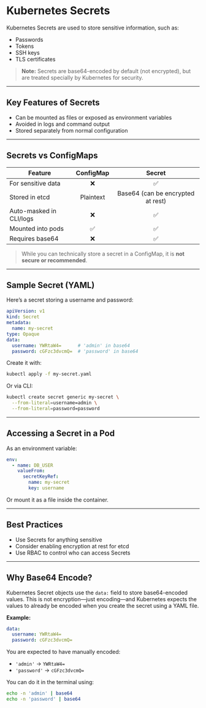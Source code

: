 # Kubernetes Secrets

Kubernetes Secrets are used to store sensitive information, such as:
- Passwords
- Tokens
- SSH keys
- TLS certificates

> **Note:** Secrets are base64-encoded by default (not encrypted), but are treated specially by Kubernetes for security.

---

## Key Features of Secrets
- Can be mounted as files or exposed as environment variables
- Avoided in logs and command output
- Stored separately from normal configuration

---

## Secrets vs ConfigMaps

| Feature                | ConfigMap | Secret |
|------------------------|:---------:|:------:|
| For sensitive data     |     ❌     |   ✅   |
| Stored in etcd         | Plaintext | Base64 (can be encrypted at rest) |
| Auto-masked in CLI/logs|     ❌     |   ✅   |
| Mounted into pods      |     ✅     |   ✅   |
| Requires base64        |     ❌     |   ✅   |

> While you can technically store a secret in a ConfigMap, it is **not secure or recommended**.

---

## Sample Secret (YAML)

Here’s a secret storing a username and password:

```yaml
apiVersion: v1
kind: Secret
metadata:
  name: my-secret
type: Opaque
data:
  username: YWRtaW4=      # 'admin' in base64
  password: cGFzc3dvcmQ=  # 'password' in base64
```

Create it with:
```sh
kubectl apply -f my-secret.yaml
```

Or via CLI:
```sh
kubectl create secret generic my-secret \
  --from-literal=username=admin \
  --from-literal=password=password
```

---

## Accessing a Secret in a Pod

As an environment variable:
```yaml
env:
  - name: DB_USER
    valueFrom:
      secretKeyRef:
        name: my-secret
        key: username
```
Or mount it as a file inside the container.

---

## Best Practices
- Use Secrets for anything sensitive
- Consider enabling encryption at rest for etcd
- Use RBAC to control who can access Secrets

---

## Why Base64 Encode?
Kubernetes Secret objects use the `data:` field to store base64-encoded values. This is not encryption—just encoding—and Kubernetes expects the values to already be encoded when you create the secret using a YAML file.

**Example:**
```yaml
data:
  username: YWRtaW4=
  password: cGFzc3dvcmQ=
```
You are expected to have manually encoded:
- `'admin'` → `YWRtaW4=`
- `'password'` → `cGFzc3dvcmQ=`

You can do it in the terminal using:

```sh
echo -n 'admin' | base64
echo -n 'password' | base64
```

